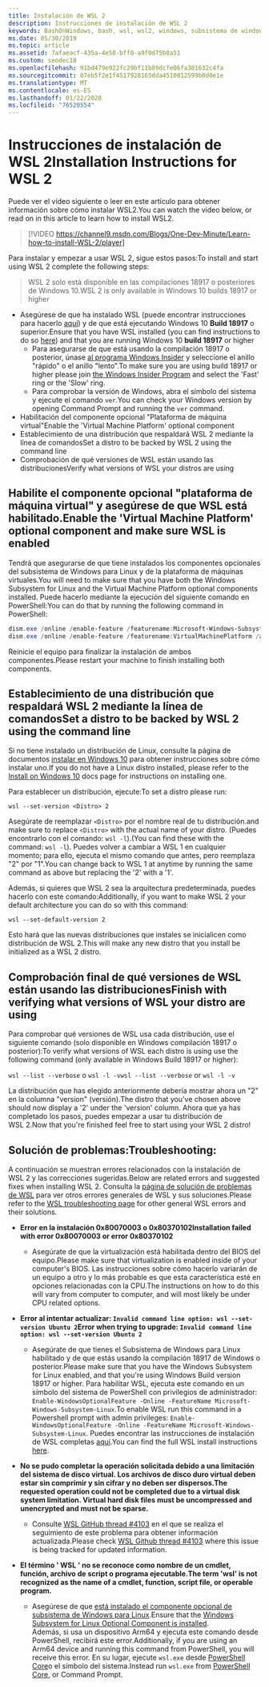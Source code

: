 ```yaml
---
title: Instalación de WSL 2
description: Instrucciones de instalación de WSL 2
keywords: BashOnWindows, bash, wsl, wsl2, windows, subsistema de windows para linux, subsistemawindows, ubuntu, debian, suse, windows 10, instalación
ms.date: 05/30/2019
ms.topic: article
ms.assetid: 7afaeacf-435a-4e58-bff0-a9f0d75b8a51
ms.custom: seodec18
ms.openlocfilehash: 91bd479e922fc29bf11b89dcfe06fa381632c4fa
ms.sourcegitcommit: 07eb5f2e1f4517928165dda4510012599b0d0e1e
ms.translationtype: MT
ms.contentlocale: es-ES
ms.lasthandoff: 01/22/2020
ms.locfileid: "76520554"
---
```

# <a name="installation-instructions-for-wsl-2"></a><span data-ttu-id="ec316-104">Instrucciones de instalación de WSL 2</span><span class="sxs-lookup"><span data-stu-id="ec316-104">Installation Instructions for WSL 2</span></span>

<span data-ttu-id="ec316-105">Puede ver el vídeo siguiente o leer en este artículo para obtener información sobre cómo instalar WSL2.</span><span class="sxs-lookup"><span data-stu-id="ec316-105">You can watch the video below, or read on in this article to learn how to install WSL2.</span></span> 

> [!VIDEO https://channel9.msdn.com/Blogs/One-Dev-Minute/Learn-how-to-install-WSL-2/player]

<span data-ttu-id="ec316-106">Para instalar y empezar a usar WSL 2, sigue estos pasos:</span><span class="sxs-lookup"><span data-stu-id="ec316-106">To install and start using WSL 2 complete the following steps:</span></span>

> <span data-ttu-id="ec316-107">WSL 2 solo está disponible en las compilaciones 18917 o posteriores de Windows 10.</span><span class="sxs-lookup"><span data-stu-id="ec316-107">WSL 2 is only available in Windows 10 builds 18917 or higher</span></span>

- <span data-ttu-id="ec316-108">Asegúrese de que ha instalado WSL (puede encontrar instrucciones para hacerlo [aquí](./install-win10.md)) y de que está ejecutando Windows 10 **Build 18917** o superior.</span><span class="sxs-lookup"><span data-stu-id="ec316-108">Ensure that you have WSL installed (you can find instructions to do so [here](./install-win10.md)) and that you are running Windows 10 **build 18917** or higher</span></span>
   - <span data-ttu-id="ec316-109">Para asegurarse de que está usando la compilación 18917 o posterior, únase [al programa Windows Insider](https://insider.windows.com/en-us/) y seleccione el anillo "rápido" o el anillo "lento".</span><span class="sxs-lookup"><span data-stu-id="ec316-109">To make sure you are using build 18917 or higher please join [the Windows Insider Program](https://insider.windows.com/en-us/) and select the 'Fast' ring or the 'Slow' ring.</span></span> 
   - <span data-ttu-id="ec316-110">Para comprobar la versión de Windows, abra el símbolo del sistema y ejecute el comando `ver`.</span><span class="sxs-lookup"><span data-stu-id="ec316-110">You can check your Windows version by opening Command Prompt and running the `ver` command.</span></span>
- <span data-ttu-id="ec316-111">Habilitación del componente opcional "Plataforma de máquina virtual"</span><span class="sxs-lookup"><span data-stu-id="ec316-111">Enable the 'Virtual Machine Platform' optional component</span></span>
- <span data-ttu-id="ec316-112">Establecimiento de una distribución que respaldará WSL 2 mediante la línea de comandos</span><span class="sxs-lookup"><span data-stu-id="ec316-112">Set a distro to be backed by WSL 2 using the command line</span></span>
- <span data-ttu-id="ec316-113">Comprobación de qué versiones de WSL están usando las distribuciones</span><span class="sxs-lookup"><span data-stu-id="ec316-113">Verify what versions of WSL your distros are using</span></span>

## <a name="enable-the-virtual-machine-platform-optional-component-and-make-sure-wsl-is-enabled"></a><span data-ttu-id="ec316-114">Habilite el componente opcional "plataforma de máquina virtual" y asegúrese de que WSL está habilitado.</span><span class="sxs-lookup"><span data-stu-id="ec316-114">Enable the 'Virtual Machine Platform' optional component and make sure WSL is enabled</span></span>

<span data-ttu-id="ec316-115">Tendrá que asegurarse de que tiene instalados los componentes opcionales del subsistema de Windows para Linux y de la plataforma de máquinas virtuales.</span><span class="sxs-lookup"><span data-stu-id="ec316-115">You will need to make sure that you have both the Windows Subsystem for Linux and the Virtual Machine Platform optional components installed.</span></span> <span data-ttu-id="ec316-116">Puede hacerlo mediante la ejecución del siguiente comando en PowerShell:</span><span class="sxs-lookup"><span data-stu-id="ec316-116">You can do that by running the following command in PowerShell:</span></span> 

```powershell
dism.exe /online /enable-feature /featurename:Microsoft-Windows-Subsystem-Linux /all /norestart
dism.exe /online /enable-feature /featurename:VirtualMachinePlatform /all /norestart
```

<span data-ttu-id="ec316-117">Reinicie el equipo para finalizar la instalación de ambos componentes.</span><span class="sxs-lookup"><span data-stu-id="ec316-117">Please restart your machine to finish installing both components.</span></span>


## <a name="set-a-distro-to-be-backed-by-wsl-2-using-the-command-line"></a><span data-ttu-id="ec316-118">Establecimiento de una distribución que respaldará WSL 2 mediante la línea de comandos</span><span class="sxs-lookup"><span data-stu-id="ec316-118">Set a distro to be backed by WSL 2 using the command line</span></span>

<span data-ttu-id="ec316-119">Si no tiene instalado un distribución de Linux, consulte la página de documentos [instalar en Windows 10](./install-win10.md#install-your-linux-distribution-of-choice) para obtener instrucciones sobre cómo instalar uno.</span><span class="sxs-lookup"><span data-stu-id="ec316-119">If you do not have a Linux distro installed, please refer to the [Install on Windows 10](./install-win10.md#install-your-linux-distribution-of-choice) docs page for instructions on installing one.</span></span> 

<span data-ttu-id="ec316-120">Para establecer un distribución, ejecute:</span><span class="sxs-lookup"><span data-stu-id="ec316-120">To set a distro please run:</span></span> 

```
wsl --set-version <Distro> 2
```

<span data-ttu-id="ec316-121">Asegúrate de reemplazar `<Distro>` por el nombre real de tu distribución.</span><span class="sxs-lookup"><span data-stu-id="ec316-121">and make sure to replace `<Distro>` with the actual name of your distro.</span></span> <span data-ttu-id="ec316-122">(Puedes encontrarlo con el comando: `wsl -l`).</span><span class="sxs-lookup"><span data-stu-id="ec316-122">(You can find these with the command: `wsl -l`).</span></span> <span data-ttu-id="ec316-123">Puedes volver a cambiar a WSL 1 en cualquier momento; para ello, ejecuta el mismo comando que antes, pero reemplaza "2" por "1".</span><span class="sxs-lookup"><span data-stu-id="ec316-123">You can change back to WSL 1 at anytime by running the same command as above but replacing the '2' with a '1'.</span></span>

<span data-ttu-id="ec316-124">Además, si quieres que WSL 2 sea la arquitectura predeterminada, puedes hacerlo con este comando:</span><span class="sxs-lookup"><span data-stu-id="ec316-124">Additionally, if you want to make WSL 2 your default architecture you can do so with this command:</span></span>

```
wsl --set-default-version 2
```

<span data-ttu-id="ec316-125">Esto hará que las nuevas distribuciones que instales se inicialicen como distribución de WSL 2.</span><span class="sxs-lookup"><span data-stu-id="ec316-125">This will make any new distro that you install be initialized as a WSL 2 distro.</span></span>

## <a name="finish-with-verifying-what-versions-of-wsl-your-distro-are-using"></a><span data-ttu-id="ec316-126">Comprobación final de qué versiones de WSL están usando las distribuciones</span><span class="sxs-lookup"><span data-stu-id="ec316-126">Finish with verifying what versions of WSL your distro are using</span></span>

<span data-ttu-id="ec316-127">Para comprobar qué versiones de WSL usa cada distribución, use el siguiente comando (solo disponible en Windows compilación 18917 o posterior):</span><span class="sxs-lookup"><span data-stu-id="ec316-127">To verify what versions of WSL each distro is using use the following command (only available in Windows Build 18917 or higher):</span></span>

<span data-ttu-id="ec316-128">`wsl --list --verbose` o `wsl -l -v`</span><span class="sxs-lookup"><span data-stu-id="ec316-128">`wsl --list --verbose` or `wsl -l -v`</span></span>

<span data-ttu-id="ec316-129">La distribución que has elegido anteriormente debería mostrar ahora un "2" en la columna "version" (versión).</span><span class="sxs-lookup"><span data-stu-id="ec316-129">The distro that you've chosen above should now display a '2' under the 'version' column.</span></span> <span data-ttu-id="ec316-130">Ahora que ya has completado los pasos, puedes empezar a usar tu distribución de WSL 2.</span><span class="sxs-lookup"><span data-stu-id="ec316-130">Now that you're finished feel free to start using your WSL 2 distro!</span></span> 

## <a name="troubleshooting"></a><span data-ttu-id="ec316-131">Solución de problemas:</span><span class="sxs-lookup"><span data-stu-id="ec316-131">Troubleshooting:</span></span> 

<span data-ttu-id="ec316-132">A continuación se muestran errores relacionados con la instalación de WSL 2 y las correcciones sugeridas.</span><span class="sxs-lookup"><span data-stu-id="ec316-132">Below are related errors and suggested fixes when installing WSL 2.</span></span> <span data-ttu-id="ec316-133">Consulta la [página de solución de problemas de WSL](troubleshooting.md) para ver otros errores generales de WSL y sus soluciones.</span><span class="sxs-lookup"><span data-stu-id="ec316-133">Please refer to the [WSL troubleshooting page](troubleshooting.md) for other general WSL errors and their solutions.</span></span>

* <span data-ttu-id="ec316-134">**Error en la instalación 0x80070003 o 0x80370102**</span><span class="sxs-lookup"><span data-stu-id="ec316-134">**Installation failed with error 0x80070003 or error 0x80370102**</span></span>
    * <span data-ttu-id="ec316-135">Asegúrate de que la virtualización está habilitada dentro del BIOS del equipo.</span><span class="sxs-lookup"><span data-stu-id="ec316-135">Please make sure that virtualization is enabled inside of your computer's BIOS.</span></span> <span data-ttu-id="ec316-136">Las instrucciones sobre cómo hacerlo variarán de un equipo a otro y lo más probable es que esta característica esté en opciones relacionadas con la CPU.</span><span class="sxs-lookup"><span data-stu-id="ec316-136">The instructions on how to do this will vary from computer to computer, and will most likely be under CPU related options.</span></span>
   
* <span data-ttu-id="ec316-137">**Error al intentar actualizar: `Invalid command line option: wsl --set-version Ubuntu 2`**</span><span class="sxs-lookup"><span data-stu-id="ec316-137">**Error when trying to upgrade: `Invalid command line option: wsl --set-version Ubuntu 2`**</span></span>
    * <span data-ttu-id="ec316-138">Asegúrate de que tienes el Subsistema de Windows para Linux habilitado y de que estás usando la compilación 18917 de Windows o posterior.</span><span class="sxs-lookup"><span data-stu-id="ec316-138">Please make sure that you have the Windows Subsystem for Linux enabled, and that you're using Windows Build version 18917 or higher.</span></span> <span data-ttu-id="ec316-139">Para habilitar WSL, ejecuta este comando en un símbolo del sistema de PowerShell con privilegios de administrador: `Enable-WindowsOptionalFeature -Online -FeatureName Microsoft-Windows-Subsystem-Linux`.</span><span class="sxs-lookup"><span data-stu-id="ec316-139">To enable WSL run this command in a Powershell prompt with admin privileges: `Enable-WindowsOptionalFeature -Online -FeatureName Microsoft-Windows-Subsystem-Linux`.</span></span> <span data-ttu-id="ec316-140">Puedes encontrar las instrucciones de instalación de WSL completas [aquí](./install-win10.md).</span><span class="sxs-lookup"><span data-stu-id="ec316-140">You can find the full WSL install instructions [here](./install-win10.md).</span></span>

* <span data-ttu-id="ec316-141">**No se pudo completar la operación solicitada debido a una limitación del sistema de disco virtual. Los archivos de disco duro virtual deben estar sin comprimir y sin cifrar y no deben ser dispersos.**</span><span class="sxs-lookup"><span data-stu-id="ec316-141">**The requested operation could not be completed due to a virtual disk system limitation. Virtual hard disk files must be uncompressed and unencrypted and must not be sparse.**</span></span>
    * <span data-ttu-id="ec316-142">Consulte [WSL GitHub thread #4103](https://github.com/microsoft/WSL/issues/4103) en el que se realiza el seguimiento de este problema para obtener información actualizada.</span><span class="sxs-lookup"><span data-stu-id="ec316-142">Please check [WSL Github thread #4103](https://github.com/microsoft/WSL/issues/4103) where this issue is being tracked for updated information.</span></span>

* <span data-ttu-id="ec316-143">**El término ' WSL ' no se reconoce como nombre de un cmdlet, función, archivo de script o programa ejecutable.**</span><span class="sxs-lookup"><span data-stu-id="ec316-143">**The term 'wsl' is not recognized as the name of a cmdlet, function, script file, or operable program.**</span></span> 
    * <span data-ttu-id="ec316-144">Asegúrese de que [está instalado el componente opcional de subsistema de Windows para Linux](./wsl2-install.md#enable-the-virtual-machine-platform-optional-component-and-make-sure-wsl-is-enabled).</span><span class="sxs-lookup"><span data-stu-id="ec316-144">Ensure that the [Windows Subsystem for Linux Optional Component is installed](./wsl2-install.md#enable-the-virtual-machine-platform-optional-component-and-make-sure-wsl-is-enabled).</span></span><br> <span data-ttu-id="ec316-145">Además, si usa un dispositivo Arm64 y ejecuta este comando desde PowerShell, recibirá este error.</span><span class="sxs-lookup"><span data-stu-id="ec316-145">Additionally, if you are using an Arm64 device and running this command from PowerShell, you will receive this error.</span></span> <span data-ttu-id="ec316-146">En su lugar, ejecute `wsl.exe` desde [PowerShell Core](https://docs.microsoft.com/en-us/powershell/scripting/install/installing-powershell-core-on-windows?view=powershell-6)o el símbolo del sistema.</span><span class="sxs-lookup"><span data-stu-id="ec316-146">Instead run `wsl.exe` from [PowerShell Core](https://docs.microsoft.com/en-us/powershell/scripting/install/installing-powershell-core-on-windows?view=powershell-6), or Command Prompt.</span></span> 
